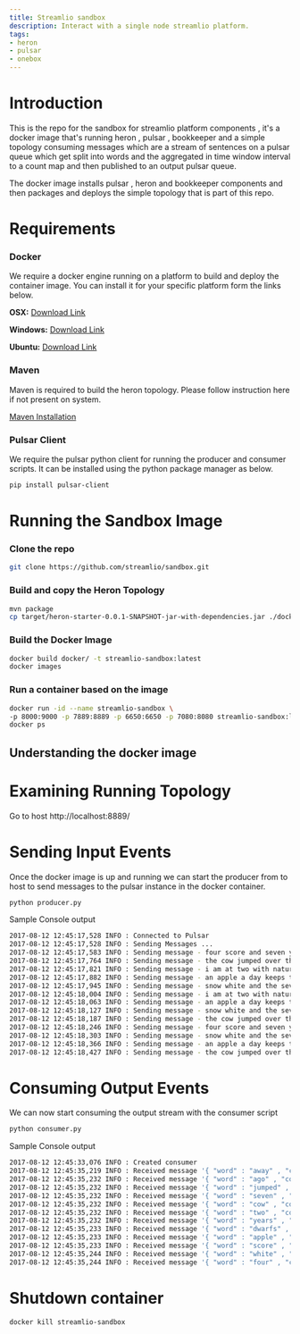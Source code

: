 ```yaml
---
title: Streamlio sandbox
description: Interact with a single node streamlio platform.
tags:
- heron
- pulsar
- onebox
---
```


# Introduction

This is the repo for the sandbox for streamlio platform components , it's a docker image that's running heron , pulsar , bookkeeper and a simple topology consuming messages which are a stream of sentences on a pulsar queue which get split into words and the aggregated in time window interval to a count map and then published to an output pulsar queue.

The docker image installs pulsar , heron and bookkeeper components and then packages and deploys the simple topology that is part of this repo.


# Requirements

### Docker

We require a docker engine running on a platform to build and deploy the container image. You can install it for your specific platform form the links below.

__OSX:__ [Download Link](https://docs.docker.com/docker-for-mac/install/)

__Windows:__ [Download Link](https://docs.docker.com/docker-for-windows/install/)

__Ubuntu:__ [Download Link](https://docs.docker.com/engine/installation/linux/docker-ce/ubuntu/)

### Maven

Maven is required to build the heron topology. Please follow instruction here if not present on system.

[Maven Installation](https://maven.apache.org/install.html)

### Pulsar Client

We require the pulsar python client for running the producer and consumer scripts.
It can be installed using the python package manager as below.

```bash
pip install pulsar-client
```

# Running the Sandbox Image

### Clone the repo
```bash
git clone https://github.com/streamlio/sandbox.git
```

### Build and copy the Heron Topology
```bash
mvn package
cp target/heron-starter-0.0.1-SNAPSHOT-jar-with-dependencies.jar ./docker/
```

### Build the Docker Image
```bash
docker build docker/ -t streamlio-sandbox:latest
docker images
```

### Run a container based on the image
```bash
docker run -id --name streamlio-sandbox \
-p 8000:9000 -p 7889:8889 -p 6650:6650 -p 7080:8080 streamlio-sandbox:latest
docker ps
```

## Understanding the docker image

# Examining Running Topology

Go to host http://localhost:8889/

# Sending Input Events

Once the docker image is up and running we can start the producer from to host to send messages to the pulsar instance in the docker container.

```bash
python producer.py
```

Sample Console output

```bash
2017-08-12 12:45:17,528 INFO : Connected to Pulsar
2017-08-12 12:45:17,528 INFO : Sending Messages ...
2017-08-12 12:45:17,583 INFO : Sending message - four score and seven years ago 
2017-08-12 12:45:17,764 INFO : Sending message - the cow jumped over the moon 
2017-08-12 12:45:17,821 INFO : Sending message - i am at two with nature 
2017-08-12 12:45:17,882 INFO : Sending message - an apple a day keeps the doctor away 
2017-08-12 12:45:17,945 INFO : Sending message - snow white and the seven dwarfs 
2017-08-12 12:45:18,004 INFO : Sending message - i am at two with nature 
2017-08-12 12:45:18,063 INFO : Sending message - an apple a day keeps the doctor away 
2017-08-12 12:45:18,127 INFO : Sending message - snow white and the seven dwarfs 
2017-08-12 12:45:18,187 INFO : Sending message - the cow jumped over the moon 
2017-08-12 12:45:18,246 INFO : Sending message - four score and seven years ago 
2017-08-12 12:45:18,303 INFO : Sending message - snow white and the seven dwarfs 
2017-08-12 12:45:18,366 INFO : Sending message - an apple a day keeps the doctor away 
2017-08-12 12:45:18,427 INFO : Sending message - the cow jumped over the moon
```

# Consuming Output Events

We can now start consuming the output stream with the consumer script


```bash
python consumer.py
```

Sample Console output

```bash
2017-08-12 12:45:33,076 INFO : Created consumer
2017-08-12 12:45:35,219 INFO : Received message '{ "word" : "away" , "count" : 9 }' id='(2,0,-1)'
2017-08-12 12:45:35,232 INFO : Received message '{ "word" : "ago" , "count" : 11 }' id='(2,1,-1)'
2017-08-12 12:45:35,232 INFO : Received message '{ "word" : "jumped" , "count" : 9 }' id='(2,2,-1)'
2017-08-12 12:45:35,232 INFO : Received message '{ "word" : "seven" , "count" : 20 }' id='(2,3,-1)'
2017-08-12 12:45:35,232 INFO : Received message '{ "word" : "cow" , "count" : 9 }' id='(2,4,-1)'
2017-08-12 12:45:35,232 INFO : Received message '{ "word" : "two" , "count" : 11 }' id='(2,5,-1)'
2017-08-12 12:45:35,232 INFO : Received message '{ "word" : "years" , "count" : 11 }' id='(2,6,-1)'
2017-08-12 12:45:35,233 INFO : Received message '{ "word" : "dwarfs" , "count" : 9 }' id='(2,7,-1)'
2017-08-12 12:45:35,233 INFO : Received message '{ "word" : "apple" , "count" : 9 }' id='(2,8,-1)'
2017-08-12 12:45:35,233 INFO : Received message '{ "word" : "score" , "count" : 11 }' id='(2,9,-1)'
2017-08-12 12:45:35,244 INFO : Received message '{ "word" : "white" , "count" : 9 }' id='(2,10,-1)'
2017-08-12 12:45:35,244 INFO : Received message '{ "word" : "four" , "count" : 11 }' id='(2,11,-1)'
```

# Shutdown container

```bash
docker kill streamlio-sandbox
```




